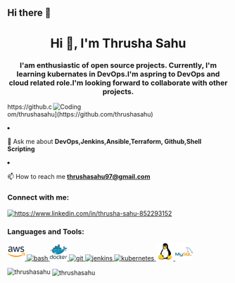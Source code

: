 ## Hi there 👋
<h1 align="center">Hi 👋, I'm Thrusha Sahu</h1>
<h3 align="center">I'am enthusiastic of open source projects. Currently, I'm learning kubernates in DevOps.I'm aspring to DevOps and cloud related role.I'm looking forward to collaborate with other projects.</h3>
<img align="right" alt="Coding" width="400" src="https://i.pinimg.com/originals/a8/f2/38/a8f2381ca6c6b03d6b476f554eb59167.jpg”>
- 🔭 I’m currently working on [CI/CD Pipeline]
- 🌱 I’m currently learning **Kubernetes and CI/CD Pipeline**

- 👯 I’m looking to collaborate on **DevOps,Docker,Kubernetes Projects,**

- 🤝 I’m looking for help with **Devops Project**

- 👨‍💻 All of my projects are available at [https://github.com/thrushasahu](https://github.com/thrushasahu)

- 💬 Ask me about **DevOps,Jenkins,Ansible,Terraform, Github,Shell Scripting**

- 📫 How to reach me **thrushasahu97@gmail.com**

<h3 align="left">Connect with me:</h3>
<p align="left">
<a href="https://linkedin.com/in/https://www.linkedin.com/in/thrusha-sahu-852293152" target="blank"><img align="center" src="https://raw.githubusercontent.com/rahuldkjain/github-profile-readme-generator/master/src/images/icons/Social/linked-in-alt.svg" alt="https://www.linkedin.com/in/thrusha-sahu-852293152" height="30" width="40" /></a>
</p>

<h3 align="left">Languages and Tools:</h3>
<p align="left"> <a href="https://aws.amazon.com" target="_blank" rel="noreferrer"> <img src="https://raw.githubusercontent.com/devicons/devicon/master/icons/amazonwebservices/amazonwebservices-original-wordmark.svg" alt="aws" width="40" height="40"/> </a> <a href="https://www.gnu.org/software/bash/" target="_blank" rel="noreferrer"> <img src="https://www.vectorlogo.zone/logos/gnu_bash/gnu_bash-icon.svg" alt="bash" width="40" height="40"/> </a> <a href="https://www.docker.com/" target="_blank" rel="noreferrer"> <img src="https://raw.githubusercontent.com/devicons/devicon/master/icons/docker/docker-original-wordmark.svg" alt="docker" width="40" height="40"/> </a> <a href="https://git-scm.com/" target="_blank" rel="noreferrer"> <img src="https://www.vectorlogo.zone/logos/git-scm/git-scm-icon.svg" alt="git" width="40" height="40"/> </a> <a href="https://www.jenkins.io" target="_blank" rel="noreferrer"> <img src="https://www.vectorlogo.zone/logos/jenkins/jenkins-icon.svg" alt="jenkins" width="40" height="40"/> </a> <a href="https://kubernetes.io" target="_blank" rel="noreferrer"> <img src="https://www.vectorlogo.zone/logos/kubernetes/kubernetes-icon.svg" alt="kubernetes" width="40" height="40"/> </a> <a href="https://www.linux.org/" target="_blank" rel="noreferrer"> <img src="https://raw.githubusercontent.com/devicons/devicon/master/icons/linux/linux-original.svg" alt="linux" width="40" height="40"/> </a> <a href="https://www.mysql.com/" target="_blank" rel="noreferrer"> <img src="https://raw.githubusercontent.com/devicons/devicon/master/icons/mysql/mysql-original-wordmark.svg" alt="mysql" width="40" height="40"/> </a> </p>

<p><img align="left" src="https://github-readme-stats.vercel.app/api/top-langs?username=thrushasahu&show_icons=true&locale=en&layout=compact" alt="thrushasahu" /></p>

<p>&nbsp;<img align="center" src="https://github-readme-stats.vercel.app/api?username=thrushasahu&show_icons=true&locale=en" alt="thrushasahu" /></p>
